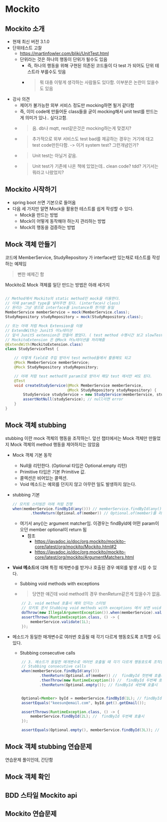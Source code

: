 # Mockito

## Mockito 소개

- 현재 최신 버전 3.1.0
- 단위테스트 고찰
  - <https://martinfowler.com/bliki/UnitTest.html>
  - 단위라는 것은 하나의 행동이 단위가 될수도 있음
    - 즉, 하나의 행동을 위해 구현된 의존된 코드들이 다 test 가 되어도 단위 테스트라 부를수도 잇음
    - > 뭐 대충 이렇게 생각하는 사람들도 있다함. 이부분은 논란이 있을수도 있음
- 강사 의견
  - 제어가 불가능한 외부 서비스 정도만 mocking하면 될거 같다함
  - 즉, 이미 code에 만들어둔 class들을 굳이 mocking해서 unit test를 만드는게 의미가 있나.. 싶다고함.
  - > 음. db나 mqtt, rest같은것은 mocking하는게 맞겠지?
  - > 추가적으로 외부 서비스도 test bad를 제공하는 경우는 거기에 대고 test code만든다함. -> 이거 system test? 그런개념인가?
  - > Unit test는 아닐거 같음.
  - > Unit test가 기존에 나온 책에 있었는데.. clean code? tdd? 거기서는 뭐라고 나왔었지?

## Mockito 시작하기

- spring boot 쓰면 기본으로 들어옴
- 다음 세 가지만 알면 Mock을 활용한 테스트를 쉽게 작성할 수 있다.
  - Mock을 만드는 방법
  - Mock이 어떻게 동작해야 하는지 관리하는 방법
  - Mock의 행동을 검증하는 방법

## Mock 객체 만들기

코드에 MemberService, StudyRepository 가 interface만 있는채로 테스트를 작성하는 예제임
> 뻔한 예제긴 함

Mockito로 Mock 객체를 일단 만드는 방법은 아래 세가지

```java

// Method에서 Mockito의 static method인 mock을 이용한다. 
// 이때 param은 type을 넣어주면 된다. (interface나 class)
// 원리는 그냥 생으로 interface를 instance화 한거랑 동일
MemberService memberService = mock(MemberService.class);
StudyRepository studyRepository = mock(StudyRepository.class);

// 또는 아래 처럼 Mock Extension을 이용
// ExtendWith는 Junit5 어노테이션
// 앞서 Junit5 extension은 만들어 봤었다. ( test method 수행시간 보고 slowTest 어노테이션 붙여라 경고 주려고)
// MockitoExtension 은 @Mock 어노테이션을 처리해줌
@ExtendWith(MockitoExtension.class)
class StudyServiceTest {

    // 이렇게 field로 주입 받아서 test method들에서 활용해도 되고
    @Mock MemberService memberService;
    @Mock StudyRepository studyRepository;

    // 아래 처럼 test method의 param으로 받아서 해당 test 에서만 써도 된다.
    @Test
    void createStudyService(@Mock MemberService memberService,
                            @Mock StudyRepository studyRepository) {
        StudyService studyService = new StudyService(memberService, studyRepository);
        assertNotNull(studyService); // null이면 error
    }
}

```

## Mock 객체 stubbing

stubbing 이란 mock 객체의 행동을 조작하는!. 앞선 챕터에서는 Mock 객체만 만들었지 Mock 객체의 method 행동을 제어하지는
않았음
  
- Mock 객체 기본 동작
  - Null을 리턴한다. (Optional 타입은 Optional.empty 리턴)
  - Primitive 타입은 기본 Primitive 값.
  - 콜렉션은 비어있는 콜렉션.
  - Void 메소드는 예외를 던지지 않고 아무런 일도 발생하지 않는다.

- stubbing 기본

  ```java
  // 모키토 스터빙은 아래 처럼 진행
  when(memberService.findById(any())) // memberService.findById(any()) 가 호출이 되면.
          .thenReturn(Optional.of(member)) // Optional.of(member)를 리턴 해라

  ```

  - 여기서 any()는 argument matcher임. 이경우는 findById에 어떤 param이 오던 member optional이 return 됨
    - 참조
      - <https://javadoc.io/doc/org.mockito/mockito-core/latest/org/mockito/Mockito.html#2>
      - <https://javadoc.io/doc/org.mockito/mockito-core/latest/org/mockito/ArgumentMatchers.html>

- **Void 메소드**에 대해 특정 매개변수를 받거나 호출된 경우 예외를 발생 시킬 수 있다.
  - Subbing void methods with exceptions
  - > 당연한 얘긴데 void method의 경우 thenReturn같은게 있을수가 없음.

  ```java
      // 2. void method 호출시 예외 던지는 스터빙
      // 모키토 문서 Stubbing void methods with exceptions 에서 보면 void method는 특수하게도 예외 스터빙은 아래처럼 해야함
      doThrow(new IllegalArgumentException()).when(memberService).validate(1L);
      assertThrows(RuntimeException.class, () -> {
          memberService.validate(1L);
      });

  ```

- 메소드가 동일한 매개변수로 여러번 호출될 때 각기 다르게 행동호도록 조작할 수도 있다.
  - Stubbing consecutive calls

  ```java
      // 3. 메소드가 동일한 매개변수로 여러번 호출될 때 각기 다르게 행동호도록 조작할 수도 있다.
      // Stubbing consecutive calls
      when(memberService.findById(any()))
              .thenReturn(Optional.of(member)) //  findById 첫번째 호출시
              .thenThrow(new RuntimeException()) //  findById 두번째 호출시
              .thenReturn(Optional.empty()); // findById 세번쨰 호출시


      Optional<Member> byId = memberService.findById(1L); // findById 첫번째 호출시
      assertEquals("keesun@email.com", byId.get().getEmail());

      assertThrows(RuntimeException.class, () -> {
          memberService.findById(2L); //  findById 두번째 호출시
      });

      assertEquals(Optional.empty(), memberService.findById(3L)); // findById 세번쨰 호출시

  ```


## Mock 객체 stubbing 연습문제

연습문제 풀이인데, 간단함

## Mock 객체 확인

## BDD 스타일  Mockito api

## Mockito 연습문제
